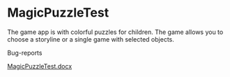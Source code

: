 # MagicPuzzleTest

The game app is with colorful puzzles for children. The game allows you to choose a storyline or a single game with selected objects.


Bug-reports

[MagicPuzzleTest.docx](https://github.com/KattyNemka/MagicPuzzleTest/files/7779215/MagicPuzzleTest.docx)


